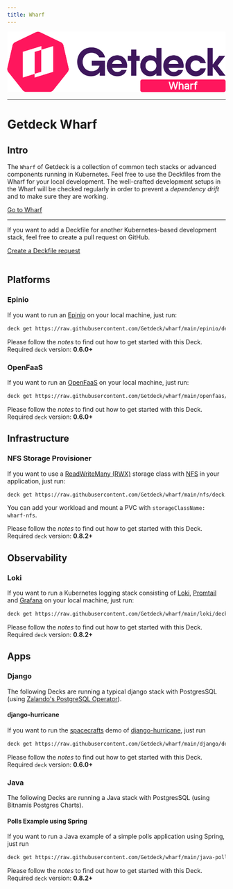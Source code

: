 ```yaml
---
title: Wharf
---
```

![Getdeck Wharf Logo](/img/wharf-logo.png)
<hr/>

# Getdeck Wharf

## Intro

The `Wharf` of Getdeck is a collection of common tech stacks or advanced components running in Kubernetes. Feel free
to use the Deckfiles from the Wharf for your local development. The well-crafted development setups in the Wharf will 
be checked regularly in order to prevent a _dependency drift_ and to make sure they are working.

<a class="button button--secondary button--lg button--external" target="_blank" href="https://github.com/Getdeck/wharf">Go to Wharf</a>
<hr/>

If you want to add a Deckfile for another Kubernetes-based development stack, feel free to create a pull request on 
GitHub.

<a class="button button--secondary button--lg button--external" target="_blank" href="https://github.com/Getdeck/wharf/issues/new?assignees=&labels=enhancement&template=deckfile-request.md&title=%5BDeckfile+request%5D%3A+">Create a Deckfile request</a>
<br/>
<br/>

## Platforms

### Epinio

If you want to run an [Epinio](https://epinio.io) on your local machine, just run:
```bash
deck get https://raw.githubusercontent.com/Getdeck/wharf/main/epinio/deck.yaml
```
Please follow the _notes_ to find out how to get started with this Deck.  
Required `deck`  version: **0.6.0+**


### OpenFaaS

If you want to run an [OpenFaaS](https://www.openfaas.com/) on your local machine, just run:
```bash
deck get https://raw.githubusercontent.com/Getdeck/wharf/main/openfaas/deck.yaml
```
Please follow the _notes_ to find out how to get started with this Deck.  
Required `deck`  version: **0.6.0+**

## Infrastructure

### NFS Storage Provisioner

If you want to use a [ReadWriteMany (RWX)](https://kubernetes.io/docs/concepts/storage/persistent-volumes/#access-modes)
storage class with [NFS](https://en.wikipedia.org/wiki/Network_File_System) in your application, just run:
```bash
deck get https://raw.githubusercontent.com/Getdeck/wharf/main/nfs/deck.yaml
```

You can add your workload and mount a PVC with `storageClassName: wharf-nfs`.

Please follow the _notes_ to find out how to get started with this Deck.  
Required `deck`  version: **0.8.2+**

## Observability

### Loki

If you want to run a Kubernetes logging stack consisting of [Loki](https://grafana.com/oss/loki/), [Promtail](https://grafana.com/docs/loki/latest/clients/promtail/) and [Grafana](https://grafana.com/) on your local machine, just run:
```bash
deck get https://raw.githubusercontent.com/Getdeck/wharf/main/loki/deck.yaml
```
Please follow the _notes_ to find out how to get started with this Deck.  
Required `deck`  version: **0.8.2+**

## Apps

### Django
The following Decks are running a typical django stack with PostgresSQL
(using [Zalando's PostgreSQL Operator](https://postgres-operator.readthedocs.io/en/latest/)).

#### django-hurricane
If you want to run the [spacecrafts](https://django-hurricane.io/basic-app/) demo of [django-hurricane](https://django-hurricane.io), just run
```bash
deck get https://raw.githubusercontent.com/Getdeck/wharf/main/django/deck.yaml
```
Please follow the _notes_ to find out how to get started with this Deck.  
Required `deck`  version: **0.6.0+**


### Java
The following Decks are running a Java stack with PostgresSQL
(using Bitnamis Postgres Charts).

#### Polls Example using Spring
If you want to run a Java example of a simple polls application using Spring, just run
```bash
deck get https://raw.githubusercontent.com/Getdeck/wharf/main/java-polls/helm/deck.yaml
```
Please follow the _notes_ to find out how to get started with this Deck.  
Required `deck`  version: **0.8.2+**
